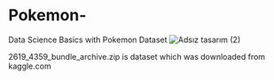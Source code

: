 # Pokemon-
Data Science Basics with Pokemon Dataset
![Adsız tasarım (2)](https://user-images.githubusercontent.com/46817291/90455920-09ddc580-e100-11ea-9417-e11419e832ed.png)

2619_4359_bundle_archive.zip is dataset which was downloaded from kaggle.com
